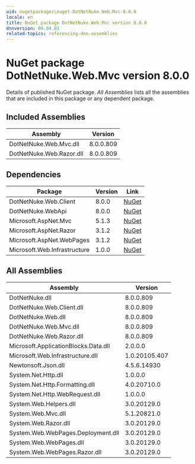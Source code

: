 ```yaml
---
uid: nugetpackages\nuget-DotNetNuke.Web.Mvc-8.0.0
locale: en
title: NuGet package DotNetNuke.Web.Mvc version 8.0.0
dnnversion: 09.04.03
related-topics: referencing-dnn-assemblies
---
```


# NuGet package DotNetNuke.Web.Mvc version 8.0.0
Details of published NuGet package.
*All Assemblies* lists all the assemblies that are included in this package or any dependent package.

## Included Assemblies

|Assembly|Version|
|---|---|
|DotNetNuke.Web.Mvc.dll|8.0.0.809|
|DotNetNuke.Web.Razor.dll|8.0.0.809|

## Dependencies

|Package|Version|Link|
|---|---|---|
|DotNetNuke.Web.Client|8.0.0|[NuGet](https://www.nuget.org/packages/DotNetNuke.Web.Client/8.0.0)|
|DotNetNuke.WebApi|8.0.0|[NuGet](https://www.nuget.org/packages/DotNetNuke.WebApi/8.0.0)|
|Microsoft.AspNet.Mvc|5.1.3|[NuGet](https://www.nuget.org/packages/Microsoft.AspNet.Mvc/5.1.3)|
|Microsoft.AspNet.Razor|3.1.2|[NuGet](https://www.nuget.org/packages/Microsoft.AspNet.Razor/3.1.2)|
|Microsoft.AspNet.WebPages|3.1.2|[NuGet](https://www.nuget.org/packages/Microsoft.AspNet.WebPages/3.1.2)|
|Microsoft.Web.Infrastructure|1.0.0|[NuGet](https://www.nuget.org/packages/Microsoft.Web.Infrastructure/1.0.0)|

## All Assemblies

|Assembly|Version|
|---|---|
|DotNetNuke.dll|8.0.0.809|
|DotNetNuke.Web.Client.dll|8.0.0.809|
|DotNetNuke.Web.dll|8.0.0.809|
|DotNetNuke.Web.Mvc.dll|8.0.0.809|
|DotNetNuke.Web.Razor.dll|8.0.0.809|
|Microsoft.ApplicationBlocks.Data.dll|2.0.0.0|
|Microsoft.Web.Infrastructure.dll|1.0.20105.407|
|Newtonsoft.Json.dll|4.5.6.14930|
|System.Net.Http.dll|1.0.0.0|
|System.Net.Http.Formatting.dll|4.0.20710.0|
|System.Net.Http.WebRequest.dll|1.0.0.0|
|System.Web.Helpers.dll|3.0.20129.0|
|System.Web.Mvc.dll|5.1.20821.0|
|System.Web.Razor.dll|3.0.20129.0|
|System.Web.WebPages.Deployment.dll|3.0.20129.0|
|System.Web.WebPages.dll|3.0.20129.0|
|System.Web.WebPages.Razor.dll|3.0.20129.0|

